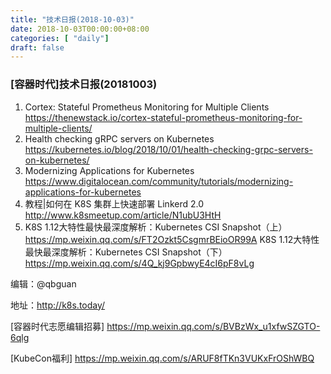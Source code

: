 ```yaml
--- 
title: "技术日报(2018-10-03)" 
date: 2018-10-03T00:00:00+08:00
categories: [ "daily"]
draft: false
---
```

### [容器时代]技术日报(20181003)

1. Cortex: Stateful Prometheus Monitoring for Multiple Clients   https://thenewstack.io/cortex-stateful-prometheus-monitoring-for-multiple-clients/
2. Health checking gRPC servers on Kubernetes   https://kubernetes.io/blog/2018/10/01/health-checking-grpc-servers-on-kubernetes/
3. Modernizing Applications for Kubernetes   https://www.digitalocean.com/community/tutorials/modernizing-applications-for-kubernetes
4. 教程|如何在 K8S 集群上快速部署 Linkerd 2.0    http://www.k8smeetup.com/article/N1ubU3HtH
5. K8S 1.12大特性最快最深度解析：Kubernetes CSI Snapshot（上）   https://mp.weixin.qq.com/s/FT2Ozkt5CsgmrBEioOR99A
   K8S 1.12大特性最快最深度解析：Kubernetes CSI Snapshot（下）   https://mp.weixin.qq.com/s/4Q_kj9GpbwyE4cI6pF8vLg

编辑：@qbguan

地址：http://k8s.today/

[容器时代志愿编辑招募] https://mp.weixin.qq.com/s/BVBzWx_u1xfwSZGTO-6qlg

[KubeCon福利] https://mp.weixin.qq.com/s/ARUF8fTKn3VUKxFrOShWBQ
